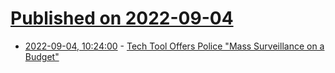 # [Published on 2022-09-04](index.md)

* [2022-09-04, 10:24:00](https://soylentnews.org/article.pl?sid=22/09/02/1424253&from=rss) - [Tech Tool Offers Police \"Mass Surveillance on a Budget\"](https://soylentnews.org/article.pl?sid=22/09/02/1424253&from=rss)
